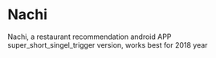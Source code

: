 # Nachi
Nachi, a restaurant recommendation android APP
super_short_singel_trigger version, works best for 2018 year
